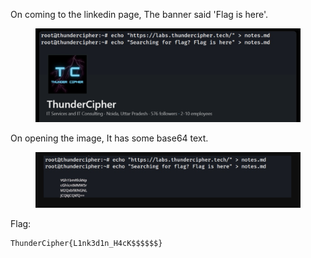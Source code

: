On coming to the linkedin page, The banner said 'Flag is here'.

<figure><img src="../src/OSINT/Social/page.png"></figure>

On opening the image, It has some base64 text.

<figure><img src="../src/OSINT/Social/flag.png"></figure>

Flag:
```
ThunderCipher{L1nk3d1n_H4cK$$$$$$}
```